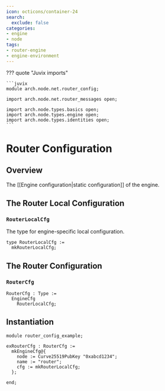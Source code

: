 ```yaml
---
icon: octicons/container-24
search:
  exclude: false
categories:
- engine
- node
tags:
- router-engine
- engine-environment
---
```


??? quote "Juvix imports"

    ```juvix
    module arch.node.net.router_config;

    import arch.node.net.router_messages open;

    import arch.node.types.basics open;
    import arch.node.types.engine open;
    import arch.node.types.identities open;
    ```

# Router Configuration

## Overview

The [[Engine configuration|static configuration]] of the engine.

## The Router Local Configuration

### `RouterLocalCfg`

The type for engine-specific local configuration.

<!-- --8<-- [start:RouterLocalCfg] -->
```juvix
type RouterLocalCfg :=
  mkRouterLocalCfg;
```
<!-- --8<-- [end:RouterLocalCfg] -->

<!--ᚦ
        «Should this RouterLocalCfg be rather an axiom? or is it really no state (Unit)»
-->

## The Router Configuration

### `RouterCfg`

<!-- --8<-- [start:RouterCfg] -->
```juvix
RouterCfg : Type :=
  EngineCfg
    RouterLocalCfg;
```
<!-- --8<-- [end:RouterCfg] -->

## Instantiation

<!-- --8<-- [start:exRouterCfg] -->
```juvix extract-module-statements
module router_config_example;

exRouterCfg : RouterCfg :=
  mkEngineCfg@{
    node := Curve25519PubKey "0xabcd1234";
    name := "router";
    cfg := mkRouterLocalCfg;
  };

end;
```
<!-- --8<-- [end:exRouterCfg] -->
